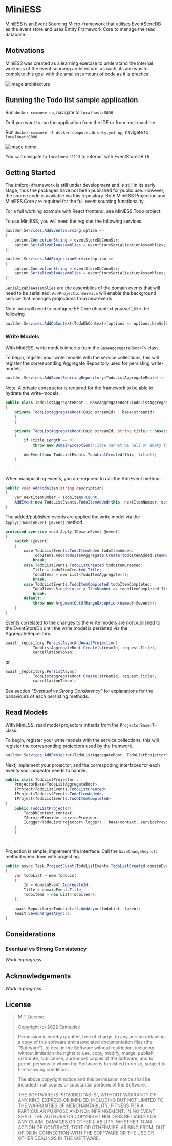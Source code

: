 # MiniESS

MiniESS is an Event Sourcing Micro-framework that utilises EventStoreDB as the event store and uses Entity Framework Core to manage the read database.

## Motivations

MiniESS was created as a learning exercise to understand the internal workings of the event sourcing architecture, as such, its aim was to complete this goal with the smallest amount of code as it is practical.

![image architecture](./architecture.svg)

## Running the Todo list sample application

Run `docker-compose up`, navigate to `localhost:8090`

Or if you want to run the application from the IDE or from host machine

Run `docker-compose -f docker-compose.db-only.yml up`, navigate to `localhost:8090`

![image demo](./example.png)

You can navigate to `localhost:2113` to interact with EventStoreDB Ui

## Getting Started

The (micro-)framework is still under development and is still in its early stage, thus the packages have not been published for public use. However, the source code is available via this repository. Both MiniESS.Projection and MiniESS.Core are required for the full event sourcing functionality.

For a full working example with React frontend, see MiniESS.Todo project.

To use MiniESS, you will need the register the following services.

```cs
builder.Services.AddEventSourcing(option =>
{
    option.ConnectionString = eventStoreDbConnStr; 
    option.SerializableAssemblies = eventStoreSerializationAssemblies;
});

builder.Services.AddProjectionService(option =>
{
    option.ConnectionString = eventStoreDbConnStr;
    option.SerializableAssemblies = eventStoreSerializationAssemblies;
});
```

`SerializableAssemblies` are the assemblies of the domain events that will need to be serialized.
`AddProjectionService` will enable the background service that manages projections from new events.

Note: you will need to configure EF Core dbcontext yourself, like the following

```cs
builder.Services.AddDbContext<TodoDbContext>(options => options.UseSqlServer(builder.Configuration.GetConnectionString("MiniEssDb")));
```

### Write Models

With MiniESS, write models inherits from the `BaseAggregateRoot<T>` class.

To begin, register your write models with the service collections, this will register the corresponding Aggregate Repository used for persisting write-models.

```cs
builder.Services.AddEventSourcingRepository<TodoListAggregateRoot>();
```

Note: A private constructor is required for the framework to be able to hydrate the write-models.

```cs
public class TodoListAggregateRoot : BaseAggregateRoot<TodoListAggregateRoot>
{
    private TodoListAggregateRoot(Guid streamId) : base(streamId)
    {
    }

    private TodoListAggregateRoot(Guid streamId, string title) : base(streamId)
    {
        if (title.Length == 0)
            throw new DomainException("Title cannot be null or empty for a Todo List");
        
        AddEvent(new TodoListEvents.TodoListCreated(this, title));
    }

    ...
```

When manipulating events, you are required to call the AddEvent method.

```cs
public void AddTodoItem(string description)
{
    var nextItemNumber = TodoItems.Count;
    AddEvent(new TodoListEvents.TodoItemAdded(this, nextItemNumber, description));
}
```

The added/published events are applied the write model via the `Apply(IDomainEvent @event)` method.

```cs
protected override void Apply(IDomainEvent @event)
{ 
    switch (@event)
    {
        case TodoListEvents.TodoItemAdded todoItemAdded:
            TodoItems.Add(TodoItemAggregate.Create(todoItemAdded.ItemNumber, todoItemAdded.Description));
            break;
        case TodoListEvents.TodoListCreated todoItemCreated:
            Title = todoItemCreated.Title;
            TodoItems = new List<TodoItemAggregate>();
            break;
        case TodoListEvents.TodoItemCompleted todoItemCompleted:
            TodoItems.Single(x => x.ItemNumber == todoItemCompleted.ItemNumber).Complete();
            break;
        default:
            throw new ArgumentOutOfRangeException(nameof(@event));
    }
}
```

Events correlated to the changes to the write models are not published to the EventStoreDb until the write model is persisted via the AggregateRepository.

```cs
await _repository.PersistAsyncAndAwaitProjection(
            TodoListAggregateRoot.Create(streamId, request.Title), 
            cancellationToken);
```

or

```cs
await _repository.PersistAsync(
            TodoListAggregateRoot.Create(streamId, request.Title), 
            cancellationToken);
```

See section *"Eventual vs Strong Consistency"* for explanations for the bahaviours of each persisting methods.

## Read Models

With MiniESS, read model projectors inherits from the `ProjectorBase<T>` class.

To begin, register your write models with the service collections, this will register the corresponding projectors used by the framwork.

```cs
builder.Services.AddProjector<TodoListAggregateRoot, TodoListProjector>();
```

Next, implement your projector, and the correspoding interfaces for each events your projector needs to handle.

```cs
public class TodoListProjector :
    ProjectorBase<TodoListAggregateRoot>,
    IProject<TodoListEvents.TodoListCreated>,
    IProject<TodoListEvents.TodoItemAdded>,
    IProject<TodoListEvents.TodoItemCompleted>
{
    public TodoListProjector(
        TodoDbContext context, 
        IServiceProvider serviceProvider, 
        ILogger<TodoListProjector> logger) : base(context, serviceProvider, logger)
    {
    }

    ...
```

Projection is simple, implement the interface. Call the `SaveChangeAsync()` method when done with projecting.

```cs
public async Task ProjectEvent(TodoListEvents.TodoListCreated domainEvent, CancellationToken token)
{
    var todoList = new TodoList
    {
        Id = domainEvent.AggregateId,
        Title = domainEvent.Title,
        TodoItems = new List<TodoItem>()
    };

    await Repository<TodoList>().AddAsync(todoList, token);
    await SaveChangesAsync();
}
```

## Considerations

### Eventual vs Strong Consistency

*Work in progress*

## Acknowledgements

*Work in progress*

## License

> MIT License
>
> Copyright (c) 2022 Eams.dev
>
> Permission is hereby granted, free of charge, to any person obtaining a copy
> of this software and associated documentation files (the "Software"), to deal
> in the Software without restriction, including without limitation the rights
> to use, copy, modify, merge, publish, distribute, sublicense, and/or sell
> copies of the Software, and to permit persons to whom the Software is
> furnished to do so, subject to the following conditions:
>
> The above copyright notice and this permission notice shall be included in all
> copies or substantial portions of the Software.
>
> THE SOFTWARE IS PROVIDED "AS IS", WITHOUT WARRANTY OF ANY KIND, EXPRESS OR
> IMPLIED, INCLUDING BUT NOT LIMITED TO THE WARRANTIES OF MERCHANTABILITY,
> FITNESS FOR A PARTICULAR PURPOSE AND NONINFRINGEMENT. IN NO EVENT SHALL THE
> AUTHORS OR COPYRIGHT HOLDERS BE LIABLE FOR ANY CLAIM, DAMAGES OR OTHER
> LIABILITY, WHETHER IN AN ACTION OF CONTRACT, TORT OR OTHERWISE, ARISING FROM,
> OUT OF OR IN CONNECTION WITH THE SOFTWARE OR THE USE OR OTHER DEALINGS IN THE
> SOFTWARE.

